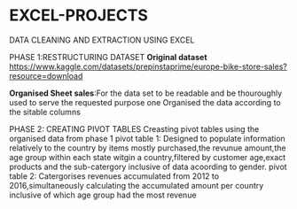 # EXCEL-PROJECTS
DATA CLEANING  AND EXTRACTION USING EXCEL


PHASE 1:RESTRUCTURING DATASET
**Original dataset**
https://www.kaggle.com/datasets/prepinstaprime/europe-bike-store-sales?resource=download

**Organised Sheet sales**:For the data set to be readable and be thouroughly used to serve the requested purpose one 
                          Organised the data according to the sitable columns



PHASE 2: CREATING PIVOT TABLES 
      Creasting pivot tables using the organised data from phase 1
      pivot table 1: Designed to populate information relatively to the country by items mostly purchased,the revunue amount,the age group within each state witgin a country,filtered by customer age,exact products 
                    and the sub-catergory inclusive of data acoording to gender.
      pivot table 2: Catergorises revenues accumulated from 2012 to 2016,simultaneously calculating the accumulated amount per country   inclusive of which age group had the most revenue        
